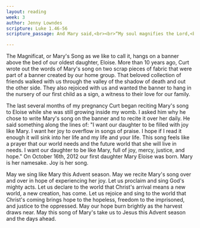 ```yaml
---
layout: reading
week: 3
author: Jenny Lowndes
scripture: Luke 1.46-56
scripture_passage: And Mary said,<br><br>“My soul magnifies the Lord,<br>and my spirit rejoices in God my Savior,<br>for he has looked with favor on the lowliness of his servant.<br>Surely, from now on all generations will call me blessed&#59;<br>for the Mighty One has done great things for me,<br>and holy is his name.<br>His mercy is for those who fear him<br>from generation to generation.<br>He has shown strength with his arm&#59;<br>he has scattered the proud in the thoughts of their hearts.<br>He has brought down the powerful from their thrones,<br>and lifted up the lowly&#59;<br>he has filled the hungry with good things,<br>and sent the rich away empty.<br>He has helped his servant Israel,<br>in remembrance of his mercy,<br>according to the promise he made to our ancestors,<br>to Abraham and to his descendants forever.”<br><br>And Mary remained with her about three months and then returned to her home.

---
```


The Magnificat, or Mary's Song as we like to call it, hangs on a banner above the bed of our oldest daughter, Eloise. More than 10 years ago, Curt wrote out the words of Mary's song on two scrap pieces of fabric that were part of a banner created by our home group. That beloved collection of friends walked with us through the valley of the shadow of death and out the other side. They also rejoiced with us and wanted the banner to hang in the nursery of our first child as a sign, a witness to their love for our family.
 
The last several months of my pregnancy Curt began reciting Mary's song to Eloise while she was still growing inside my womb. I asked him why he chose to write Mary's song on the banner and to recite it over her daily. He said something along the lines of: "I want our daughter to be filled with joy like Mary. I want her joy to overflow in songs of praise. I hope if I read it enough it will sink into her life and my life and your life. This song feels like a prayer that our world needs and the future world that she will live in needs. I want our daughter to be like Mary, full of joy, mercy, justice, and hope." On October 16th, 2012 our first daughter Mary Eloise was born. Mary is her namesake. Joy is her song.
 
May we sing like Mary this Advent season. May we recite Mary's song over and over in hope of experiencing her joy. Let us proclaim and sing God's mighty acts. Let us declare to the world that Christ's arrival means a new world, a new creation, has come. Let us rejoice and sing to the world that Christ's coming brings hope to the hopeless, freedom to the imprisoned, and justice to the oppressed. May our hope burn brightly as the harvest draws near. May this song of Mary's take us to Jesus this Advent season and the days ahead.
